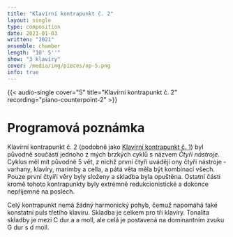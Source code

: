 ```yaml
---
title: "Klavírní kontrapunkt č. 2"
layout: single
type: composition
date: 2021-01-03
written: "2021"
ensemble: chamber
length: "10' 5''"
show: "3 klavíry"
cover: /media/img/pieces/op-5.png
info: true
---
```


{{< audio-single cover="5" title="Klavírní kontrapunkt č. 2" recording="piano-counterpoint-2" >}}

# Programová poznámka

Klavírní kontrapunkt č. 2 (podobně jako [Klavírní kontrapunkt č. 1](/cs/works/chamber/piano-counterpoint-no.-1)) byl původně součástí jednoho z mých brzkých cyklů s názvem *Čtyři nástroje*. Cyklus měl mít původně 5 vět, z nichž první čtyři uvádějí ony čtyři nástroje - varhany, klavíry, marimby a cella, a pátá věta měla být kombinací všech. Pouze první čtyiři věry byly složeny a skladba byla opuštěna. Ostatní části kromě tohoto kontrapunkty byly extrémně redukcionistické a dokonce nepřijemné na poslech.

Celý kontrapunkt nemá žádný harmonický pohyb, čemuž napomáhá také konstatní puls třetího klavíru. Skladba je celkem pro tři klavíry. Tonalita skladby je mezi C dur a a moll, ale celá je postavená na dominantním zvuku G dur s d moll.